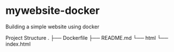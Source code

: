 # mywebsite-docker
Building a simple website using docker

Project Structure
.
├── Dockerfile
├── README.md
└── html
    └── index.html